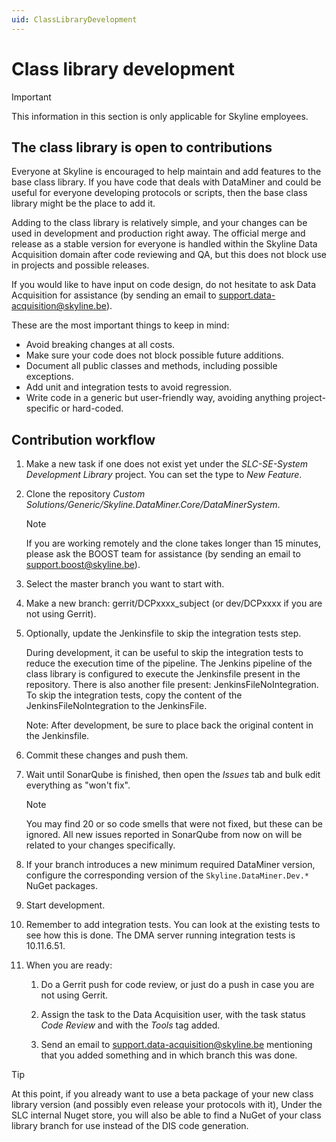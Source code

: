 ```yaml
---
uid: ClassLibraryDevelopment
---
```


# Class library development

> [!IMPORTANT]
> This information in this section is only applicable for Skyline employees.

## The class library is open to contributions

Everyone at Skyline is encouraged to help maintain and add features to the base class library. If you have code that deals with DataMiner and could be useful for everyone developing protocols or scripts, then the base class library might be the place to add it.

Adding to the class library is relatively simple, and your changes can be used in development and production right away. The official merge and release as a stable version for everyone is handled within the Skyline Data Acquisition domain after code reviewing and QA, but this does not block use in projects and possible releases.

If you would like to have input on code design, do not hesitate to ask Data Acquisition for assistance (by sending an email to [support.data-acquisition@skyline.be](mailto:support.data-acquisition@skyline.be)).

These are the most important things to keep in mind:

- Avoid breaking changes at all costs.
- Make sure your code does not block possible future additions.
- Document all public classes and methods, including possible exceptions.
- Add unit and integration tests to avoid regression.
- Write code in a generic but user-friendly way, avoiding anything project-specific or hard-coded.

## Contribution workflow

1. Make a new task if one does not exist yet under the *SLC-SE-System Development Library* project. You can set the type to *New Feature*.

1. Clone the repository *Custom Solutions/Generic/Skyline.DataMiner.Core/DataMinerSystem*.

   >[!NOTE]
   > If you are working remotely and the clone takes longer than 15 minutes, please ask the BOOST team for assistance (by sending an email to [support.boost@skyline.be](mailto:support.boost@skyline.be)).

1. Select the master branch you want to start with.

1. Make a new branch: gerrit/DCPxxxx_subject (or dev/DCPxxxx if you are not using Gerrit).

1. Optionally, update the Jenkinsfile to skip the integration tests step.

   During development, it can be useful to skip the integration tests to reduce the execution time of the pipeline. The Jenkins pipeline of the class library is configured to execute the Jenkinsfile present in the repository. There is also another file present: JenkinsFileNoIntegration. To skip the integration tests, copy the content of the JenkinsFileNoIntegration to the JenkinsFile.

   Note: After development, be sure to place back the original content in the Jenkinsfile.

1. Commit these changes and push them.

1. Wait until SonarQube is finished, then open the *Issues* tab and bulk edit everything as "won't fix".

   > [!NOTE]
   > You may find 20 or so code smells that were not fixed, but these can be ignored. All new issues reported in SonarQube from now on will be related to your changes specifically.

1. If your branch introduces a new minimum required DataMiner version, configure the corresponding version of the `Skyline.DataMiner.Dev.*` NuGet packages.

1. Start development.

1. Remember to add integration tests. You can look at the existing tests to see how this is done. The DMA server running integration tests is 10.11.6.51.

1. When you are ready:

   1. Do a Gerrit push for code review, or just do a push in case you are not using Gerrit.

   1. Assign the task to the Data Acquisition user, with the task status *Code Review* and with the *Tools* tag added.

   1. Send an email to [support.data-acquisition@skyline.be](mailto:support.data-acquisition@skyline.be) mentioning that you added something and in which branch this was done.

> [!TIP]
> At this point, if you already want to use a beta package of your new class library version (and possibly even release your protocols with it), Under the SLC internal Nuget store, you will also be able to find a NuGet of your class library branch for use instead of the DIS code generation.
